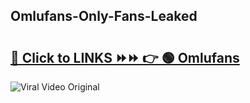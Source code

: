 
 ## Omlufans-Only-Fans-Leaked

# <h2><a href="https://clipsfans.com/Omlufans&ref=git">🔗 Click to LINKS ⏩⏩ 👉 🟢 Omlufans </a></h2>

<a href="https://clipsfans.com/Omlufans&ref=git" rel="nofollow" data-target="animated-image.originalLink"><img src="https://i.ibb.co.com/xMMVF88/686577567.gif" alt="Viral Video Original" style="max-width: 100%; display: inline-block;" data-target="animated-image.originalImage"></a>
